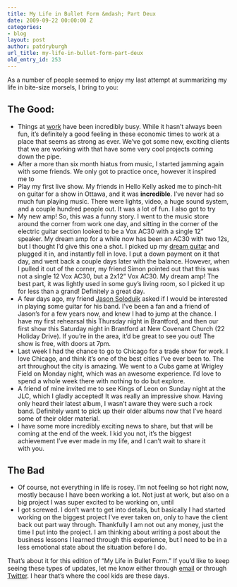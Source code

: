 ```yaml
---
title: My Life in Bullet Form &mdash; Part Deux
date: 2009-09-22 00:00:00 Z
categories:
- blog
layout: post
author: patdryburgh
url_title: my-life-in-bullet-form-part-deux
old_entry_id: 253
---
```


As a number of people seemed to enjoy my last attempt at summarizing my life in bite-size morsels, I bring to&nbsp;you: 

<h2>The&nbsp;Good:</h2>

<ul>
<li>Things at <a href="http://images.ca/">work</a> have been incredibly busy. While it hasn’t always been fun, it’s definitely a good feeling in these economic times to work at a place that seems as strong as ever. We’ve got some new, exciting clients that we are working with that have some very cool projects coming down the&nbsp;pipe.</li>
<li>After a more than six month hiatus from music, I started jamming again with some friends. We only got to practice once, however it inspired me&nbsp;to</li>
<li>Play my first live show. My friends in Hello Kelly asked me to pinch-hit on guitar for a show in Ottawa, and it was <strong>incredible</strong>. I’ve never had so much fun playing music. There were lights, video, a huge sound system, and a couple hundred people out. It was a lot of fun. I also got to&nbsp;try</li>
<li>My new amp! So, this was a funny story. I went to the music store around the corner from work one day, and sitting in the corner of the electric guitar section looked to be a Vox AC30 with a single 12” speaker. My dream amp for a while now has been an AC30 with two 12s, but I thought I’d give this one a shot. I picked up my <a href="http://www2.gibson.com/Products/Electric-Guitars/ES/Gibson-Custom/ES-137-Classic.aspx">dream guitar</a> and plugged it in, and instantly fell in love. I put a down payment on it that day, and went back a couple days later with the balance. However, when I pulled it out of the corner, my friend Simon pointed out that this was not a single 12 Vox AC30, but a 2x12” Vox AC30. My dream amp! The best part, it was lightly used in some guy’s living room, so I picked it up for less than a grand! Definitely a great&nbsp;day.</li>
<li>A few days ago, my friend <a href="http://myspace.com/whatifthisdreamisallwehave">Jason Soloduik</a> asked if I would be interested in playing some guitar for his band. I’ve been a fan and a friend of Jason’s for a few years now, and knew I had to jump at the chance. I have my first rehearsal this Thursday night in Brantford, and then our first show this Saturday night in Brantford at New Covenant Church (22 Holiday Drive). If you’re in the area, it’d be great to see you out! The show is free, with doors at&nbsp;7pm.</li>
<li>Last week I had the chance to go to Chicago for a trade show for work. I love Chicago, and think it’s one of the best cities I’ve ever been to. The art throughout the city is amazing. We went to a Cubs game at Wrigley Field on Monday night, which was an awesome experience. I’d love to spend a whole week there with nothing to do but&nbsp;explore.</li>
<li>A friend of mine invited me to see Kings of Leon on Sunday night at the JLC, which I gladly accepted! It was really an impressive show. Having only heard their latest album, I wasn’t aware they were such a rock band. Definitely want to pick up their older albums now that I’ve heard some of their older&nbsp;material.</li>
<li>I have some more incredibly exciting news to share, but that will be coming at the end of the week. I kid you not, it’s the biggest achievement I’ve ever made in my life, and I can’t wait to share it with&nbsp;you.</li>
</ul>

<h2>The&nbsp;Bad</h2>

<ul>
<li>Of course, not everything in life is rosey. I’m not feeling so hot right now, mostly because I have been working a lot. Not just at work, but also on a big project I was super excited to be working on,&nbsp;until</li>
<li>I got screwed. I don’t want to get into details, but basically I had started working on the biggest project I’ve ever taken on, only to have the client back out part way through. Thankfully I am not out any money, just the time I put into the project. I am thinking about writing a post about the business lessons I learned through this experience, but I need to be in a less emotional state about the situation before I&nbsp;do.</li>
</ul>

That’s about it for this edition of “My Life in Bullet Form.” If you’d like to keep seeing these types of updates, let me know either through <a href="mailto:hello@patdryburgh.com">email</a> or through <a href="http://twitter.com/patdryburgh">Twitter</a>. I hear that’s where the cool kids are these&nbsp;days.
